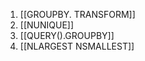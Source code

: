 
1) [[GROUPBY. TRANSFORM]]
2) [[NUNIQUE]]
3) [[QUERY().GROUPBY]]
4) [[NLARGEST NSMALLEST]]

<span style="color:rgb(253, 165, 15)">